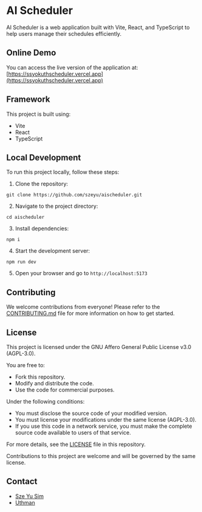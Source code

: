 # AI Scheduler

AI Scheduler is a web application built with Vite, React, and TypeScript to help users manage their schedules efficiently.

## Online Demo

You can access the live version of the application at:
[https://ssyokuthscheduler.vercel.app](https://ssyokuthscheduler.vercel.app)

## Framework

This project is built using:
- Vite
- React
- TypeScript

## Local Development

To run this project locally, follow these steps:

1. Clone the repository:
```
git clone https://github.com/szeyu/aischeduler.git
```

2. Navigate to the project directory:
```
cd aischeduler
```

3. Install dependencies:
```
npm i
```

4. Start the development server:
```
npm run dev
```

5. Open your browser and go to `http://localhost:5173`

## Contributing

We welcome contributions from everyone! Please refer to the [CONTRIBUTING.md](CONTRIBUTING.md) file for more information on how to get started.

## License

This project is licensed under the GNU Affero General Public License v3.0 (AGPL-3.0). 

You are free to:
- Fork this repository.
- Modify and distribute the code.
- Use the code for commercial purposes.

Under the following conditions:
- You must disclose the source code of your modified version.
- You must license your modifications under the same license (AGPL-3.0).
- If you use this code in a network service, you must make the complete source code available to users of that service.

For more details, see the [LICENSE](LICENSE) file in this repository.

Contributions to this project are welcome and will be governed by the same license.

## Contact

* [Sze Yu Sim](https://linkedin.com/in/szeyusim)
* [Uthman](https://linkedin.com/in/muhammed-usman-224188134)
